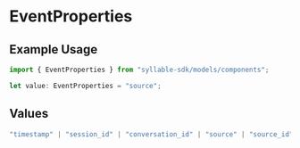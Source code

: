 # EventProperties

## Example Usage

```typescript
import { EventProperties } from "syllable-sdk/models/components";

let value: EventProperties = "source";
```

## Values

```typescript
"timestamp" | "session_id" | "conversation_id" | "source" | "source_id" | "category" | "type" | "user_id" | "description" | "attributes"
```